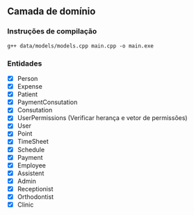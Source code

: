 ## Camada de domínio

### Instruções de compilação

`g++ data/models/models.cpp main.cpp -o main.exe`

### Entidades

- [x] Person
- [x] Expense
- [x] Patient
- [x] PaymentConsutation
- [x] Consutation
- [x] UserPermissions (Verificar herança e vetor de permissões)
- [x] User
- [x] Point
- [x] TimeSheet
- [x] Schedule
- [x] Payment
- [x] Employee
- [x] Assistent
- [x] Admin
- [x] Receptionist
- [x] Orthodontist
- [x] Clinic